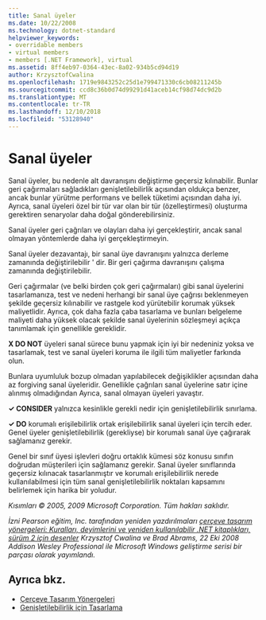 ```yaml
---
title: Sanal üyeler
ms.date: 10/22/2008
ms.technology: dotnet-standard
helpviewer_keywords:
- overridable members
- virtual members
- members [.NET Framework], virtual
ms.assetid: 8ff4eb97-0364-43ec-8a02-934b5cd94d19
author: KrzysztofCwalina
ms.openlocfilehash: 1719e9843252c25d1e799471330c6cb08211245b
ms.sourcegitcommit: ccd8c36b0d74d99291d41aceb14cf98d74dc9d2b
ms.translationtype: MT
ms.contentlocale: tr-TR
ms.lasthandoff: 12/10/2018
ms.locfileid: "53128940"
---
```

# <a name="virtual-members"></a>Sanal üyeler
Sanal üyeler, bu nedenle alt davranışını değiştirme geçersiz kılınabilir. Bunlar geri çağırmaları sağladıkları genişletilebilirlik açısından oldukça benzer, ancak bunlar yürütme performans ve bellek tüketimi açısından daha iyi. Ayrıca, sanal üyeleri özel bir tür var olan bir tür (özelleştirmesi) oluşturma gerektiren senaryolar daha doğal gönderebilirsiniz.  
  
 Sanal üyeler geri çağrıları ve olayları daha iyi gerçekleştirir, ancak sanal olmayan yöntemlerde daha iyi gerçekleştirmeyin.  
  
 Sanal üyeler dezavantajı, bir sanal üye davranışını yalnızca derleme zamanında değiştirilebilir ' dir. Bir geri çağırma davranışını çalışma zamanında değiştirilebilir.  
  
 Geri çağırmalar (ve belki birden çok geri çağırmaları) gibi sanal üyelerini tasarlamanıza, test ve nedeni herhangi bir sanal üye çağrısı beklenmeyen şekilde geçersiz kılınabilir ve rastgele kod yürütebilir korumak yüksek maliyetlidir. Ayrıca, çok daha fazla çaba tasarlama ve bunları belgeleme maliyeti daha yüksek olacak şekilde sanal üyelerinin sözleşmeyi açıkça tanımlamak için genellikle gereklidir.  
  
 **X DO NOT** üyeleri sanal sürece bunu yapmak için iyi bir nedeniniz yoksa ve tasarlamak, test ve sanal üyeleri koruma ile ilgili tüm maliyetler farkında olun.  
  
 Bunlara uyumluluk bozup olmadan yapılabilecek değişiklikler açısından daha az forgiving sanal üyeleridir. Genellikle çağrıları sanal üyelerine satır içine alınmış olmadığından Ayrıca, sanal olmayan üyeleri yavaştır.  
  
 **✓ CONSIDER** yalnızca kesinlikle gerekli nedir için genişletilebilirlik sınırlama.  
  
 **✓ DO** korumalı erişilebilirlik ortak erişilebilirlik sanal üyeleri için tercih eder. Genel üyeler genişletilebilirlik (gerekliyse) bir korumalı sanal üye çağırarak sağlamanız gerekir.  
  
 Genel bir sınıf üyesi işlevleri doğru ortaklık kümesi söz konusu sınıfın doğrudan müşterileri için sağlamanız gerekir. Sanal üyeler sınıflarında geçersiz kılınacak tasarlanmıştır ve korumalı erişilebilirlik nerede kullanılabilmesi için tüm sanal genişletilebilirlik noktaları kapsamını belirlemek için harika bir yoludur.  
  
 *Kısımları © 2005, 2009 Microsoft Corporation. Tüm hakları saklıdır.*  
  
 *İzni Pearson eğitim, Inc. tarafından yeniden yazdırılmaları [çerçeve tasarım yönergeleri: Kuralları, deyimlerini ve yeniden kullanılabilir .NET kitaplıkları, sürüm 2 için desenler](https://www.informit.com/store/framework-design-guidelines-conventions-idioms-and-9780321545619) Krzysztof Cwalina ve Brad Abrams, 22 Eki 2008 Addison Wesley Professional ile Microsoft Windows geliştirme serisi bir parçası olarak yayımlandı.*  
  
## <a name="see-also"></a>Ayrıca bkz.

- [Çerçeve Tasarım Yönergeleri](../../../docs/standard/design-guidelines/index.md)  
- [Genişletilebilirlik için Tasarlama](../../../docs/standard/design-guidelines/designing-for-extensibility.md)
